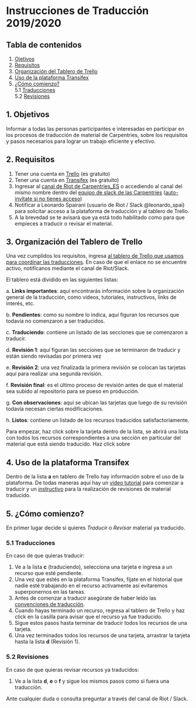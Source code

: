 # Instrucciones de Traducción 2019/2020

## Tabla de contenidos

1. [Ojetivos](#1.-Objetivos)  
2. [Requisitos](#2.-Requisitos)  
3. [Organización del Tablero de Trello](#3.-Organización-del-Tablero-de-Trello)  
4. [Uso de la plataforma Transifex](#4.-Uso-de-la-plataforma-Transifex)  
5. [¿Cómo comienzo?](#5.-¿Cómo-comienzo?)  
  5.1 [Traducciones](#5.1-Traducciones)  
  5.2 [Revisiones](#5.2-Revisiones)

## 1. Objetivos

Informar a todas las personas participantes e interesadas en participar en los procesos de traducción de material de Carpentries, sobre los requisitos y pasos necesarios para lograr un trabajo eficiente y efectivo.

## 2. Requisitos

1. Tener una cuenta en [Trello](https://trello.com/) (es gratuito)
2. Tener una cuenta en [Transifex](https://www.transifex.com/) (es gratuito)
3. Ingresar al [canal de Riot de Carpentries_ES](https://matrix.to/#/!DiYhyKboywrDdhLjXH:matrix.org?via=matrix.org&via=petrichor.me) o accediendo al canal del mismo nombre dentro del [equipo de slack de las Carpentries](https://swcarpentry.slack.com) ([auto-invítate si no tienes acceso](https://swc-slack-invite.herokuapp.com/))
4. Notificar a Leonardo Spairani (usuario de Riot / Slack @leonardo_spai) para solicitar acceso a la plataforma de traducción y al tablero de Trello.
5. A la brevedad se te avisará que ya está todo habilitado como para que empieces a traducir o revisar el material.

## 3. Organización del Tablero de Trello

Una vez cumplidos los requisitos, ingresa [al tablero de Trello que usamos para coordinar las traducciones](https://trello.com/invite/b/8weO4xoS/b3d61bf7fcd3c7d0567201c20142bb13/notebook-translation-es). En caso de que el enlace no se encuentre activo, notifícanos mediante el canal de Riot/Slack.

El tablero está dividido en las siguientes listas:

a. **Links importantes**: aquí encontrarás información sobre la organización general de la traducción, como videos, tutoriales, instructivos, links de interés, etc.

b. **Pendientes**: como su nombre lo indica, aquí figuran los recursos que todavía no comenzaron a ser traducidos.

c. **Traduciendo**: contiene un listado de las secciones que se comenzaron a traducir.

d. **Revisión 1**: aquí figuran las secciones que se terminaron de traducir y están siendo revisadas por primera vez

e. **Revisión 2**: una vez finalizada la primera revisión se colocan las tarjetas aquí para realizar una segunda revisión.

f. **Revisión final**: es el último proceso de revisión antes de que el material sea subido al repositorio para se pueso en producción.

g. **Con observaciones**: aquí se ubican las tarjetas que luego de su revisión todavía necesan ciertas modificaciones.

h. **Listos**: contiene un listado de los recursos traducidos satisfactoriamente.

 Para empezar, haz click sobre la tarjeta dentro de la lista, se abrirá una lista con todos los recursos correspondientes a una sección en particular del material que está siendo traducido. Haz click sobre

## 4. Uso de la plataforma Transifex
Dentro de la lista **a** en tablero de Trello hay información sobre el uso de la plataforma. De todas maneras aquí hay un [video tutorial](https://youtu.be/388CDBUr62U) para comenzar a traducir y un [instructivo](https://docs.google.com/presentation/d/1pujIcar9aaOkJKGl8VqxlzJYcbpeHNAzcnZtCmsXJS0/edit?usp=sharing) para la realización de revisiones de material traducido.

## 5. ¿Cómo comienzo?

En primer lugar decide si quieres *Traducir* o *Revisar* material ya traducido.  

### 5.1 Traducciones

En caso de que quieras traducir: 
1. Ve a la lista **c** (traduciendo), selecciona una tarjeta e ingresa a un recurso que esté pendiente.  
2. Una vez que estés en la plataforma Transifex, fíjate en el historial que nadie esté trabajando en el recurso activamente así evitaremos superponernos en las tareas.  
3. Antes de comenzar a traducir asegúrate de haber leído las [convenciones de traducción](https://github.com/Carpentries-ES/board/blob/master/Convenciones_Traduccion.md).  
4. Cuando hayas terminado un recurso, regresa al tablero de Trello y haz click en la casilla para avisar que el recurso ya fue traducido. 
5. Sigue estos pasos hasta terminar de traducir todos los recursos de una tarjeta.
6. Una vez terminados todos los recursos de una tarjeta, arrastrar la tarjeta hasta la lista **d** (Revisión 1).

### 5.2 Revisiones
En caso de que quieras revisar recursos ya traducidos:
1. Ve a la lista **d**, **e** o **f** y sigue los mismos pasos como si fuera una traducción.

Ante cualquier duda o consulta preguntar a través del canal de Riot / Slack.
